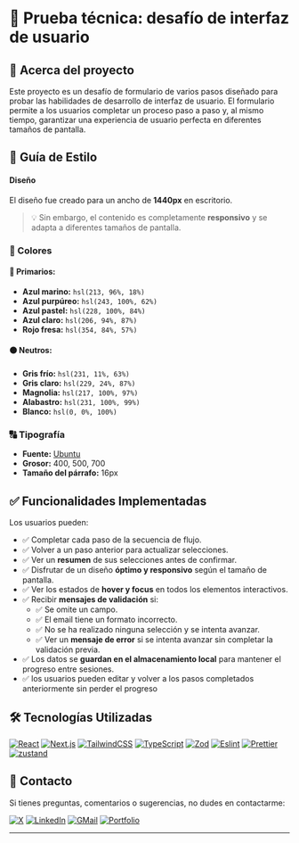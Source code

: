 # 🚀 Prueba técnica: desafío de interfaz de usuario

## 📖 Acerca del proyecto

Este proyecto es un desafío de formulario de varios pasos diseñado para probar las habilidades de desarrollo de interfaz de usuario. El formulario permite a los usuarios completar un proceso paso a paso y, al mismo tiempo, garantizar una experiencia de usuario perfecta en diferentes tamaños de pantalla.

## 🎨 Guía de Estilo

#### Diseño

El diseño fue creado para un ancho de **1440px** en escritorio.

> 💡 Sin embargo, el contenido es completamente **responsivo** y se adapta a diferentes tamaños de pantalla.

### 🎨 Colores

#### 🔹 Primarios:

- **Azul marino:** `hsl(213, 96%, 18%)`
- **Azul purpúreo:** `hsl(243, 100%, 62%)`
- **Azul pastel:** `hsl(228, 100%, 84%)`
- **Azul claro:** `hsl(206, 94%, 87%)`
- **Rojo fresa:** `hsl(354, 84%, 57%)`

#### ⚫ Neutros:

- **Gris frío:** `hsl(231, 11%, 63%)`
- **Gris claro:** `hsl(229, 24%, 87%)`
- **Magnolia:** `hsl(217, 100%, 97%)`
- **Alabastro:** `hsl(231, 100%, 99%)`
- **Blanco:** `hsl(0, 0%, 100%)`

### 🔠 Tipografía

- **Fuente:** [Ubuntu](https://fonts.google.com/specimen/Ubuntu)
- **Grosor:** 400, 500, 700
- **Tamaño del párrafo:** 16px

## ✅ Funcionalidades Implementadas

Los usuarios pueden:

- ✅ Completar cada paso de la secuencia de flujo.
- ✅ Volver a un paso anterior para actualizar selecciones.
- ✅ Ver un **resumen** de sus selecciones antes de confirmar.
- ✅ Disfrutar de un diseño **óptimo y responsivo** según el tamaño de pantalla.
- ✅ Ver los estados de **hover y focus** en todos los elementos interactivos.
- ✅ Recibir **mensajes de validación** si:
  - ✅ Se omite un campo.
  - ✅ El email tiene un formato incorrecto.
  - ✅ No se ha realizado ninguna selección y se intenta avanzar.
  - ✅ Ver un **mensaje de error** si se intenta avanzar sin completar la validación previa.
- ✅ Los datos se **guardan en el almacenamiento local** para mantener el progreso entre sesiones.
- ✅ los usuarios pueden editar y volver a los pasos completados anteriormente sin perder el progreso

## 🛠️ Tecnologías Utilizadas

[![React][React Badge]][React URL] [![Next.js][Next.js Badge]][Next.js URL] [![TailwindCSS][TailwindCSS Badge]][TailwindCSS URL] [![TypeScript][TypeScript Badge]][TypeScript URL] [![Zod][Zod Badge]][Zod URL] [![Eslint][Eslint Badge]][Eslint URL] [![Prettier][Prettier Badge]][Prettier URL] [![zustand][zustand Badge]][zustand URL]

## 📧 Contacto

Si tienes preguntas, comentarios o sugerencias, no dudes en contactarme:

[![X][X Badge]][X URL] [![LinkedIn][LinkedIn Badge]][LinkedIn URL] [![GMail][GMail Badge]][GMail URL] [![Portfolio][Portfolio Badge]][Portfolio URL]

---

[X Badge]: https://img.shields.io/badge/X-000000.svg?style=for-the-badge&logo=X&logoColor=white
[X URL]: https://x.com/Calisto_dev
[LinkedIn Badge]: https://img.shields.io/badge/LinkedIn-0A66C2.svg?style=for-the-badge&logo=LinkedIn&logoColor=white
[LinkedIn URL]: https://linkedin.com/in/carlos-bolano
[GMail Badge]: https://img.shields.io/badge/Gmail-EA4335.svg?style=for-the-badge&logo=Gmail&logoColor=white
[GMail URL]: mailto:carlostutos828@gmail.com
[Portfolio badge]: https://img.shields.io/badge/Portfolio-000000.svg?style=for-the-badge&logo=portfolio&logoColor=white
[Portfolio URL]: https://carlos-bolano.vercel.app
[TypeScript Badge]: https://img.shields.io/badge/TypeScript-3178C6.svg?style=for-the-badge&logo=TypeScript&logoColor=white
[TypeScript URL]: https://www.typescriptlang.org/
[React Badge]: https://img.shields.io/badge/React-61DAFB.svg?style=for-the-badge&logo=React&logoColor=black
[React URL]: https://react.dev/
[Next.js Badge]: https://img.shields.io/badge/Next.js-000000.svg?style=for-the-badge&logo=nextdotjs&logoColor=white
[Next.js URL]: https://nextjs.org/
[TailwindCSS Badge]: https://img.shields.io/badge/Tailwind%20CSS-06B6D4.svg?style=for-the-badge&logo=Tailwind-CSS&logoColor=white
[TailwindCSS URL]: https://tailwindcss.com/
[Eslint Badge]: https://img.shields.io/badge/ESLint-4B32C3.svg?style=for-the-badge&logo=ESLint&logoColor=white
[Eslint URL]: https://eslint.org/
[Prettier Badge]: https://img.shields.io/badge/Prettier-F7B93E.svg?style=for-the-badge&logo=Prettier&logoColor=black
[Prettier URL]: https://prettier.io/
[Zod Badge]: https://img.shields.io/badge/Zod-3E67B1.svg?style=for-the-badge&logo=Zod&logoColor=white
[Zod URL]: https://zod.dev/
[Zustand Badge]: https://img.shields.io/badge/Zustand-5E3BEE.svg?style=for-the-badge&logo=Zustand&logoColor=white
[Zustand URL]: https://github.com/pmndrs/zustand
